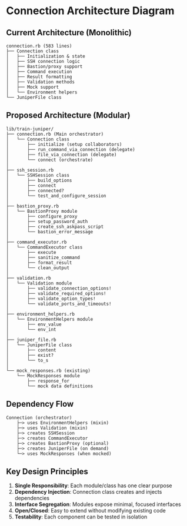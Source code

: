 # Connection Architecture Diagram

## Current Architecture (Monolithic)
```
connection.rb (583 lines)
├── Connection class
│   ├── Initialization & state
│   ├── SSH connection logic
│   ├── Bastion/proxy support
│   ├── Command execution
│   ├── Result formatting
│   ├── Validation methods
│   ├── Mock support
│   └── Environment helpers
└── JuniperFile class
```

## Proposed Architecture (Modular)
```
lib/train-juniper/
├── connection.rb (Main orchestrator)
│   └── Connection class
│       ├── initialize (setup collaborators)
│       ├── run_command_via_connection (delegate)
│       ├── file_via_connection (delegate)
│       └── connect (orchestrate)
│
├── ssh_session.rb
│   └── SSHSession class
│       ├── build_options
│       ├── connect
│       ├── connected?
│       └── test_and_configure_session
│
├── bastion_proxy.rb
│   └── BastionProxy module
│       ├── configure_proxy
│       ├── setup_password_auth
│       ├── create_ssh_askpass_script
│       └── bastion_error_message
│
├── command_executor.rb
│   └── CommandExecutor class
│       ├── execute
│       ├── sanitize_command
│       ├── format_result
│       └── clean_output
│
├── validation.rb
│   └── Validation module
│       ├── validate_connection_options!
│       ├── validate_required_options!
│       ├── validate_option_types!
│       └── validate_ports_and_timeouts!
│
├── environment_helpers.rb
│   └── EnvironmentHelpers module
│       ├── env_value
│       └── env_int
│
├── juniper_file.rb
│   └── JuniperFile class
│       ├── content
│       ├── exist?
│       └── to_s
│
└── mock_responses.rb (existing)
    └── MockResponses module
        ├── response_for
        └── mock data definitions
```

## Dependency Flow
```
Connection (orchestrator)
    ├─> uses EnvironmentHelpers (mixin)
    ├─> uses Validation (mixin)
    ├─> creates SSHSession
    ├─> creates CommandExecutor
    ├─> creates BastionProxy (optional)
    ├─> creates JuniperFile (on demand)
    └─> uses MockResponses (when mocked)
```

## Key Design Principles

1. **Single Responsibility**: Each module/class has one clear purpose
2. **Dependency Injection**: Connection class creates and injects dependencies
3. **Interface Segregation**: Modules expose minimal, focused interfaces
4. **Open/Closed**: Easy to extend without modifying existing code
5. **Testability**: Each component can be tested in isolation